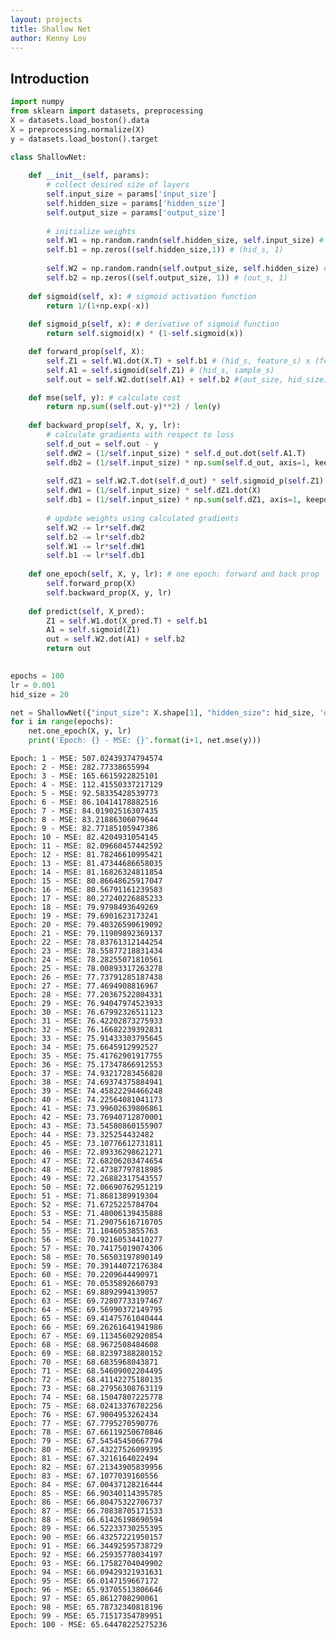 ```yaml
---
layout: projects
title: Shallow Net
author: Kenny Lov
---
```


## Introduction


```python
import numpy
from sklearn import datasets, preprocessing
X = datasets.load_boston().data
X = preprocessing.normalize(X)
y = datasets.load_boston().target
```


```python
class ShallowNet:
    
    def __init__(self, params):
        # collect desired size of layers
        self.input_size = params['input_size']
        self.hidden_size = params['hidden_size']
        self.output_size = params['output_size']
        
        # initialize weights
        self.W1 = np.random.randn(self.hidden_size, self.input_size) # (hid_s, feature_s)
        self.b1 = np.zeros((self.hidden_size,1)) # (hid_s, 1)
        
        self.W2 = np.random.randn(self.output_size, self.hidden_size) # (out_s, hid_s)
        self.b2 = np.zeros((self.output_size, 1)) # (out_s, 1)
    
    def sigmoid(self, x): # sigmoid activation function
        return 1/(1+np.exp(-x))
    
    def sigmoid_p(self, x): # derivative of sigmoid function
        return self.sigmoid(x) * (1-self.sigmoid(x))

    def forward_prop(self, X):
        self.Z1 = self.W1.dot(X.T) + self.b1 # (hid_s, feature_s) x (feature_s, sample_s)
        self.A1 = self.sigmoid(self.Z1) # (hid_s, sample_s)
        self.out = self.W2.dot(self.A1) + self.b2 #(out_size, hid_size) x (hid_s, sample_s)

    def mse(self, y): # calculate cost
        return np.sum((self.out-y)**2) / len(y)
    
    def backward_prop(self, X, y, lr):
        # calculate gradients with respect to loss
        self.d_out = self.out - y
        self.dW2 = (1/self.input_size) * self.d_out.dot(self.A1.T)
        self.db2 = (1/self.input_size) * np.sum(self.d_out, axis=1, keepdims = True)
        
        self.dZ1 = self.W2.T.dot(self.d_out) * self.sigmoid_p(self.Z1)
        self.dW1 = (1/self.input_size) * self.dZ1.dot(X)
        self.db1 = (1/self.input_size) * np.sum(self.dZ1, axis=1, keepdims= True)
        
        # update weights using calculated gradients
        self.W2 -= lr*self.dW2
        self.b2 -= lr*self.db2
        self.W1 -= lr*self.dW1
        self.b1 -= lr*self.db1
    
    def one_epoch(self, X, y, lr): # one epoch: forward and back prop 
        self.forward_prop(X)
        self.backward_prop(X, y, lr)
        
    def predict(self, X_pred):
        Z1 = self.W1.dot(X_pred.T) + self.b1
        A1 = self.sigmoid(Z1)
        out = self.W2.dot(A1) + self.b2
        return out
        
```


```python
epochs = 100
lr = 0.001
hid_size = 20

net = ShallowNet({"input_size": X.shape[1], "hidden_size": hid_size, 'output_size': 1})
for i in range(epochs):
    net.one_epoch(X, y, lr)
    print('Epoch: {} - MSE: {}'.format(i+1, net.mse(y)))
```

    Epoch: 1 - MSE: 507.02439374794574
    Epoch: 2 - MSE: 282.77338655994
    Epoch: 3 - MSE: 165.6615922825101
    Epoch: 4 - MSE: 112.41550337217129
    Epoch: 5 - MSE: 92.58335428539773
    Epoch: 6 - MSE: 86.10414178882516
    Epoch: 7 - MSE: 84.01902516307435
    Epoch: 8 - MSE: 83.21886306079644
    Epoch: 9 - MSE: 82.77185105947386
    Epoch: 10 - MSE: 82.4204931054145
    Epoch: 11 - MSE: 82.09660457442592
    Epoch: 12 - MSE: 81.78246610995421
    Epoch: 13 - MSE: 81.47344686658035
    Epoch: 14 - MSE: 81.16826324811854
    Epoch: 15 - MSE: 80.86648625917047
    Epoch: 16 - MSE: 80.56791161239583
    Epoch: 17 - MSE: 80.27240226885233
    Epoch: 18 - MSE: 79.9798493649269
    Epoch: 19 - MSE: 79.6901623173241
    Epoch: 20 - MSE: 79.40326590619092
    Epoch: 21 - MSE: 79.11909892369137
    Epoch: 22 - MSE: 78.83761312144254
    Epoch: 23 - MSE: 78.55877218831434
    Epoch: 24 - MSE: 78.28255071810561
    Epoch: 25 - MSE: 78.00893317263278
    Epoch: 26 - MSE: 77.73791285187438
    Epoch: 27 - MSE: 77.4694908816967
    Epoch: 28 - MSE: 77.20367522804331
    Epoch: 29 - MSE: 76.94047974523933
    Epoch: 30 - MSE: 76.67992326511123
    Epoch: 31 - MSE: 76.42202873275933
    Epoch: 32 - MSE: 76.16682239392831
    Epoch: 33 - MSE: 75.91433303795645
    Epoch: 34 - MSE: 75.6645912992527
    Epoch: 35 - MSE: 75.41762901917755
    Epoch: 36 - MSE: 75.17347866912553
    Epoch: 37 - MSE: 74.93217283456828
    Epoch: 38 - MSE: 74.69374375884941
    Epoch: 39 - MSE: 74.45822294466248
    Epoch: 40 - MSE: 74.22564081041173
    Epoch: 41 - MSE: 73.99602639806861
    Epoch: 42 - MSE: 73.76940712870001
    Epoch: 43 - MSE: 73.54580860155907
    Epoch: 44 - MSE: 73.325254432482
    Epoch: 45 - MSE: 73.10776612731811
    Epoch: 46 - MSE: 72.89336298621271
    Epoch: 47 - MSE: 72.68206203474654
    Epoch: 48 - MSE: 72.47387797818985
    Epoch: 49 - MSE: 72.26882317543557
    Epoch: 50 - MSE: 72.06690762951219
    Epoch: 51 - MSE: 71.8681389919304
    Epoch: 52 - MSE: 71.6725225784704
    Epoch: 53 - MSE: 71.48006139435888
    Epoch: 54 - MSE: 71.29075616710705
    Epoch: 55 - MSE: 71.1046053855763
    Epoch: 56 - MSE: 70.92160534410277
    Epoch: 57 - MSE: 70.74175019074306
    Epoch: 58 - MSE: 70.56503197890149
    Epoch: 59 - MSE: 70.39144072176384
    Epoch: 60 - MSE: 70.2209644490971
    Epoch: 61 - MSE: 70.0535892660793
    Epoch: 62 - MSE: 69.8892994139057
    Epoch: 63 - MSE: 69.72807733197467
    Epoch: 64 - MSE: 69.56990372149795
    Epoch: 65 - MSE: 69.41475761040444
    Epoch: 66 - MSE: 69.26261641941986
    Epoch: 67 - MSE: 69.11345602920854
    Epoch: 68 - MSE: 68.9672508484608
    Epoch: 69 - MSE: 68.82397388280152
    Epoch: 70 - MSE: 68.6835968043871
    Epoch: 71 - MSE: 68.54609002204495
    Epoch: 72 - MSE: 68.41142275180135
    Epoch: 73 - MSE: 68.27956308763119
    Epoch: 74 - MSE: 68.15047807225778
    Epoch: 75 - MSE: 68.02413376782256
    Epoch: 76 - MSE: 67.9004953262434
    Epoch: 77 - MSE: 67.7795270590776
    Epoch: 78 - MSE: 67.66119250670846
    Epoch: 79 - MSE: 67.54545450667794
    Epoch: 80 - MSE: 67.43227526099395
    Epoch: 81 - MSE: 67.3216164022494
    Epoch: 82 - MSE: 67.21343905839956
    Epoch: 83 - MSE: 67.1077039160556
    Epoch: 84 - MSE: 67.00437128216444
    Epoch: 85 - MSE: 66.90340114395785
    Epoch: 86 - MSE: 66.80475322706737
    Epoch: 87 - MSE: 66.70838705171533
    Epoch: 88 - MSE: 66.61426198690594
    Epoch: 89 - MSE: 66.52233730255395
    Epoch: 90 - MSE: 66.43257221950157
    Epoch: 91 - MSE: 66.34492595738729
    Epoch: 92 - MSE: 66.25935778034197
    Epoch: 93 - MSE: 66.17582704049902
    Epoch: 94 - MSE: 66.09429321931631
    Epoch: 95 - MSE: 66.0147159667172
    Epoch: 96 - MSE: 65.93705513806646
    Epoch: 97 - MSE: 65.8612708290061
    Epoch: 98 - MSE: 65.78732340818196
    Epoch: 99 - MSE: 65.71517354789951
    Epoch: 100 - MSE: 65.64478225275236

